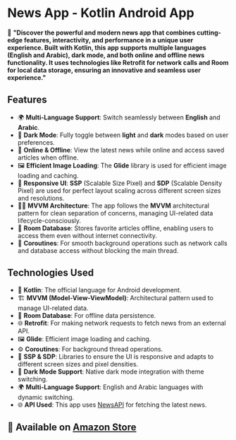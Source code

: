 # **News App - Kotlin Android App**  

🚀 **"Discover the powerful and modern news app that combines cutting-edge features, interactivity, and performance in a unique user experience. Built with Kotlin, this app supports multiple languages (English and Arabic), dark mode, and both online and offline news functionality. It uses technologies like Retrofit for network calls and Room for local data storage, ensuring an innovative and seamless user experience."**

## **Features**  

- 🌍 **Multi-Language Support**: Switch seamlessly between **English** and **Arabic**.
- 🌙 **Dark Mode**: Fully toggle between **light** and **dark** modes based on user preferences.
- 📱 **Online & Offline**: View the latest news while online and access saved articles when offline.
- 🖼️ **Efficient Image Loading**: The **Glide** library is used for efficient image loading and caching.
- 📐 **Responsive UI**: **SSP** (Scalable Size Pixel) and **SDP** (Scalable Density Pixel) are used for perfect layout scaling across different screen sizes and resolutions.
- 🧑‍💻 **MVVM Architecture**: The app follows the **MVVM** architectural pattern for clean separation of concerns, managing UI-related data lifecycle-consciously.
- 💾 **Room Database**: Stores favorite articles offline, enabling users to access them even without internet connectivity.
- 🔄 **Coroutines**: For smooth background operations such as network calls and database access without blocking the main thread.

## **Technologies Used**  

- 📱 **Kotlin**: The official language for Android development.
- 🏗️ **MVVM (Model-View-ViewModel)**: Architectural pattern used to manage UI-related data.
- 💾 **Room Database**: For offline data persistence.
- 🌐 **Retrofit**: For making network requests to fetch news from an external API.
- 🖼️ **Glide**: Efficient image loading and caching.
- ⚙️ **Coroutines**: For background thread operations.
- 📱 **SSP & SDP**: Libraries to ensure the UI is responsive and adapts to different screen sizes and pixel densities.
- 🌙 **Dark Mode Support**: Native dark mode integration with theme switching.
- 🌍 **Multi-Language Support**: English and Arabic languages with dynamic switching.
- 🌐 **API Used**: This app uses [NewsAPI](https://newsapi.org/) for fetching the latest news.

## **📌 Available on [Amazon Store](https://www.amazon.com/dp/B0FLK93WN7?dib=eyJ2IjoiMSJ9.JYMHEm9cHeT90Lvz1ktdnxwNf4UvRM7GV-23MlKA5Vx36pGTtqm9_SzuRAhq4ywQPxlWWpRsxNXINk9uublCgyI_C_jj7MjE3C1xZp1d1NY.BrO_8m3He5q1GGMmopUJIvAh26443G0Xn5dETf8Kd8Q&dib_tag=se&qid=1754622354&refinements=p_4%3AAhmed+Mohamed&s=mobile-apps&search-type=ss&sr=1-5)**  
